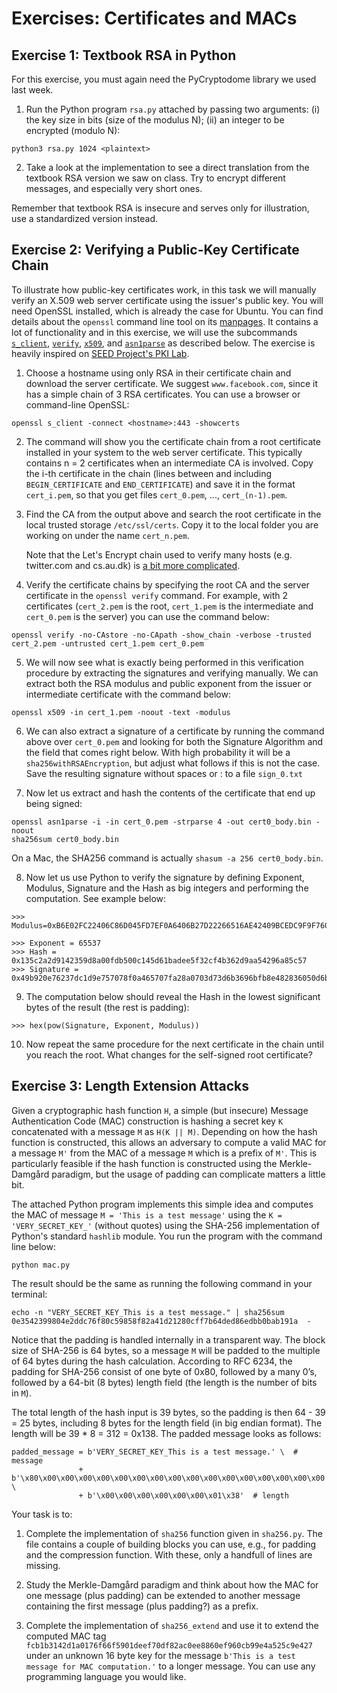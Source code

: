 # Exercises: Certificates and MACs


## Exercise 1: Textbook RSA in Python

For this exercise, you must again need the PyCryptodome library we used last week.

1. Run the Python program `rsa.py` attached by passing two arguments: (i) the key size
   in bits (size of the modulus N); (ii) an integer to be encrypted (modulo N):

```
python3 rsa.py 1024 <plaintext>
```

2. Take a look at the implementation to see a direct translation from the
   textbook RSA version we saw on class. Try to encrypt different messages, and especially very short ones.

Remember that textbook RSA is insecure and serves only for illustration, use a
standardized version instead.



## Exercise 2: Verifying a Public-Key Certificate Chain

To illustrate how public-key certificates work, in this task we will manually
verify an X.509 web server certificate using the issuer's public key. You will
need OpenSSL installed, which is already the case for Ubuntu.
You can find details about the `openssl` command line tool on its
[manpages](https://man.archlinux.org/man/core/openssl/openssl.1ssl.en).
It contains a lot of functionality and in this exercise, we will
use the subcommands
[`s_client`](https://man.archlinux.org/man/s_client.1ssl.en),
[`verify`](https://man.archlinux.org/man/verify.1ssl.en),
[`x509`](https://man.archlinux.org/man/x509.1ssl.en), and
[`asn1parse`](https://man.archlinux.org/man/asn1parse.1ssl.en)
as described below.
The exercise is heavily inspired on [SEED Project's PKI
Lab](https://seedsecuritylabs.org/Labs_20.04/Crypto/Crypto_PKI/).

1. Choose a hostname using only RSA in their certificate chain and download the server certificate. We suggest `www.facebook.com`, since it has a simple chain of 3 RSA certificates. You
   can use a browser or command-line OpenSSL:

```
openssl s_client -connect <hostname>:443 -showcerts
```

2. The command will show you the certificate chain from a root certificate
   installed in your system to the web server certificate. This typically
   contains n = 2 certificates when an
   intermediate CA is involved. Copy the i-th certificate in the chain (lines
   between and including `BEGIN_CERTIFICATE` and `END_CERTIFICATE`) and save it
   in the format `cert_i.pem`, so that you get files `cert_0.pem`, ...,
   `cert_(n-1).pem`.

3. Find the CA from the output above and search the root certificate in the
   local trusted storage `/etc/ssl/certs`. Copy it to the local folder you are
   working on under the name `cert_n.pem`.

   Note that the Let's Encrypt chain used to verify many hosts (e.g. twitter.com and cs.au.dk) is [a bit more complicated](https://letsencrypt.org/certificates/).

4. Verify the certificate chains by specifying the root CA and the server
   certificate in the `openssl verify` command. For example, with 2
   certificates (`cert_2.pem` is the root, `cert_1.pem` is the intermediate and
   `cert_0.pem` is the server) you can use the command below:

```
openssl verify -no-CAstore -no-CApath -show_chain -verbose -trusted cert_2.pem -untrusted cert_1.pem cert_0.pem
```

5. We will now see what is exactly being performed in this verification
   procedure by extracting the signatures and verifying manually. We can
   extract both the RSA modulus and public exponent from the issuer or
   intermediate certificate with the command below:

```
openssl x509 -in cert_1.pem -noout -text -modulus
```

6. We can also extract a signature of a certificate by running the command
   above over `cert_0.pem` and looking for both the Signature Algorithm and the
   field that comes right below. With high probability it will be a
   `sha256withRSAEncryption`, but adjust what follows if this is not the case.
   Save the resulting signature without spaces or : to a file `sign_0.txt`

7. Now let us extract and hash the contents of the certificate that end up
   being signed:

```
openssl asn1parse -i -in cert_0.pem -strparse 4 -out cert0_body.bin -noout
sha256sum cert0_body.bin
```
On a Mac, the SHA256 command is actually `shasum -a 256 cert0_body.bin`.

8. Now let us use Python to verify the signature by defining Exponent, Modulus,
   Signature and the Hash as big integers and performing the computation. See
   example below:

```
>>> Modulus=0xB6E02FC22406C86D045FD7EF0A6406B27D22266516AE42409BCEDC9F9F76073EC330558719B94F940E5A941F5556B4C2022AAFD098EE0B40D7C4...

>>> Exponent = 65537
>>> Hash = 0x135c2a2d9142359d8a00fdb500c145d61badee5f32cf4b362d9aa54296a85c57
>>> Signature = 0x49b920e76237dc1d9e757078f0a465707fa28a0703d73d6b3696bfb8e482836050d6b6473d08ceb937c85a1316a4f9493f9e9451ff495cd26c5922c31397f69c49849c1...
```

9. The computation below should reveal the Hash in the lowest significant bytes
   of the result (the rest is padding):

```
>>> hex(pow(Signature, Exponent, Modulus))
```

10. Now repeat the same procedure for the next certificate in the chain until
    you reach the root. What changes for the self-signed root certificate?



## Exercise 3: Length Extension Attacks

Given a cryptographic hash function `H`, a simple (but insecure) Message
Authentication Code (MAC) construction is hashing a secret key `K` concatenated
with a message `M` as `H(K || M)`. Depending on how the hash function is
constructed, this allows an adversary to compute a valid MAC for a message `M'`
from the MAC of a message `M` which is a prefix of `M'`. This is particularly
feasible if the hash function is constructed using the Merkle-Damgård paradigm,
but the usage of padding can complicate matters a little bit.

The attached Python program implements this simple idea and computes the MAC of
message `M = 'This is a test message'` using the `K = 'VERY_SECRET_KEY_'` (without
quotes) using the SHA-256 implementation of Python's standard `hashlib` module.
You run the program with the command line below:

```
python mac.py
```

The result should be the same as running the following command in your terminal:

```
echo -n "VERY_SECRET_KEY_This is a test message." | sha256sum
0e3542399804e2ddc76f80c59858f82a41d21280cff7b64ded86edbb0bab191a  -
```

Notice that the padding is handled internally in a transparent way.  The block
size of SHA-256 is 64 bytes, so a message `M` will be padded to the multiple of
64 bytes during the hash calculation.  According to RFC 6234, the padding for
SHA-256 consist of one byte of 0x80, followed by a many 0’s, followed by a
64-bit (8 bytes) length field (the length is the number of bits in `M`).

The total length of the hash input is 39 bytes, so the padding is then 64 - 39
= 25 bytes, including 8 bytes for the length field (in big endian format). The
length will be 39 * 8 = 312 = 0x138. The padded message looks as follows:

```
padded_message = b'VERY_SECRET_KEY_This is a test message.' \  # message
               + b'\x80\x00\x00\x00\x00\x00\x00\x00\x00\x00\x00\x00\x00\x00\x00\x00\x00' \
               + b'\x00\x00\x00\x00\x00\x00\x01\x38'  # length
```

Your task is to:

1. Complete the implementation of `sha256` function given in `sha256.py`. The
   file contains a couple of building blocks you can use, e.g., for padding and
   the compression function.  With these, only a handfull of lines are missing.

2. Study the Merkle-Damgård paradigm and think about how the MAC for one
   message (plus padding) can be extended to another message containing the
   first message (plus padding?) as a prefix.

3. Complete the implementation of `sha256_extend` and use it to extend the
   computed MAC tag
   `fcb1b3142d1a0176f66f5901deef70df82ac0ee8860ef960cb99e4a525c9e427` under an
   unknown 16 byte key for the message
   `b'This is a test message for MAC computation.'`
   to a longer message. You can use any programming language you would like.
